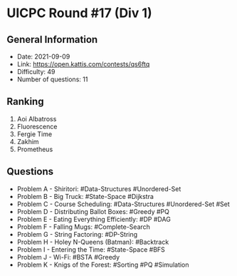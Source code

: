 # UICPC Round #17 (Div 1)
## General Information
- Date: 2021-09-09
- Link: https://open.kattis.com/contests/qs6ftq
- Difficulty: 49
- Number of questions: 11
## Ranking
1. Aoi Albatross
2. Fluorescence
3. Fergie Time
4. Zakhim
5. Prometheus
## Questions
- Problem A - Shiritori: #Data-Structures #Unordered-Set
- Problem B - Big Truck: #State-Space #Dijkstra
- Problem C - Course Scheduling: #Data-Structures #Unordered-Set #Set
- Problem D - Distributing Ballot Boxes: #Greedy #PQ
- Problem E - Eating Everything Efficiently: #DP #DAG
- Problem F - Falling Mugs: #Complete-Search
- Problem G - String Factoring: #DP-String
- Problem H - Holey N-Queens (Batman): #Backtrack
- Problem I - Entering the Time: #State-Space #BFS
- Problem J - Wi-Fi: #BSTA #Greedy
- Problem K - Knigs of the Forest: #Sorting #PQ #Simulation
